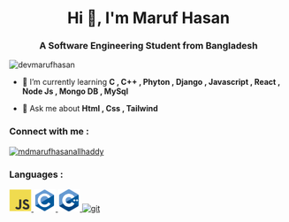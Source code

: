 <h1 align="center">Hi 👋, I'm Maruf Hasan</h1>
<h3 align="center">A Software Engineering Student from Bangladesh</h3>

<p align="left"> <img src="https://komarev.com/ghpvc/?username=devmarufhasan&label=Profile%20views&color=0e75b6&style=flat" alt="devmarufhasan" /> </p>

- 🎯 I’m currently learning **C , C++ , Phyton , Django , Javascript , React , Node Js , Mongo DB , MySql**

- 💬 Ask me about **Html , Css , Tailwind**

<h3 align="left">Connect with me :</h3>
<p align="left">
<a href="https://www.leetcode.com/mdmarufhasanallhaddy" target="blank"><img align="center" src="https://raw.githubusercontent.com/rahuldkjain/github-profile-readme-generator/master/src/images/icons/Social/leet-code.svg" alt="mdmarufhasanallhaddy" height="30" width="40" /></a>
</p>

<h3 align="left">Languages :</h3>
<p align="left"> 
<a href="https://developer.mozilla.org/en-US/docs/Web/JavaScript" target="_blank" rel="noreferrer"> <img src="https://raw.githubusercontent.com/devicons/devicon/master/icons/javascript/javascript-original.svg" alt="javascript" width="40" height="40"/> </a>
<a href="https://www.cprogramming.com/" target="_blank" rel="noreferrer"> <img src="https://raw.githubusercontent.com/devicons/devicon/master/icons/c/c-original.svg" alt="c" width="40" height="40"/> </a> 
<a href="https://www.w3schools.com/cpp/" target="_blank" rel="noreferrer"> <img src="https://raw.githubusercontent.com/devicons/devicon/master/icons/cplusplus/cplusplus-original.svg" alt="cplusplus" width="40" height="40"/> </a> 
<a href="https://git-scm.com/" target="_blank" rel="noreferrer"> <img src="https://www.vectorlogo.zone/logos/git-scm/git-scm-icon.svg" alt="git" width="40" height="40"/> </a>
</p>
